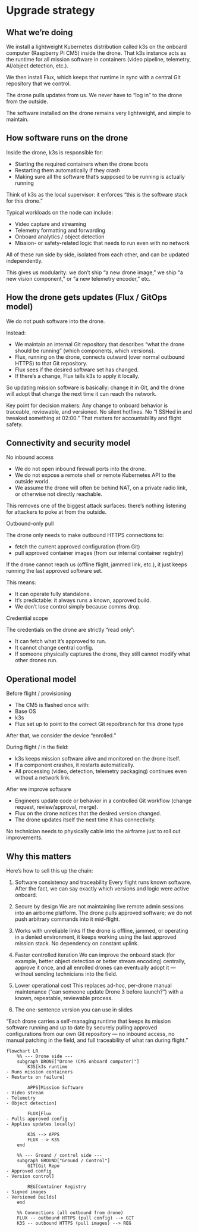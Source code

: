 # Upgrade strategy

## What we’re doing

We install a lightweight Kubernetes distribution called k3s on the onboard computer (Raspberry Pi CM5) inside the drone.
That k3s instance acts as the runtime for all mission software in containers (video pipeline, telemetry, AI/object detection, etc.).

We then install Flux, which keeps that runtime in sync with a central Git repository that we control.

The drone pulls updates from us. We never have to “log in” to the drone from the outside.

The software installed on the drone remains very lightweight, and simple to maintain.

## How software runs on the drone

Inside the drone, k3s is responsible for:

- Starting the required containers when the drone boots
- Restarting them automatically if they crash
- Making sure all the software that’s supposed to be running is actually running

Think of k3s as the local supervisor: it enforces “this is the software stack for this drone.”

Typical workloads on the node can include:

- Video capture and streaming
- Telemetry formatting and forwarding
- Onboard analytics / object detection
- Mission- or safety-related logic that needs to run even with no network

All of these run side by side, isolated from each other, and can be updated independently.

This gives us modularity: we don’t ship “a new drone image,” we ship “a new vision component,” or “a new telemetry encoder,” etc.

## How the drone gets updates (Flux / GitOps model)

We do not push software into the drone.

Instead:

- We maintain an internal Git repository that describes “what the drone should be running” (which components, which versions).
- Flux, running on the drone, connects outward (over normal outbound HTTPS) to that Git repository.
- Flux sees if the desired software set has changed.
- If there’s a change, Flux tells k3s to apply it locally.

So updating mission software is basically: change it in Git, and the drone will adopt that change the next time it can reach the network.

Key point for decision makers:
Any change to onboard behavior is traceable, reviewable, and versioned.
No silent hotfixes. No “I SSHed in and tweaked something at 02:00.” That matters for accountability and flight safety.

## Connectivity and security model

No inbound access

- We do not open inbound firewall ports into the drone.
- We do not expose a remote shell or remote Kubernetes API to the outside world.
- We assume the drone will often be behind NAT, on a private radio link, or otherwise not directly reachable.

This removes one of the biggest attack surfaces: there’s nothing listening for attackers to poke at from the outside.

Outbound-only pull

The drone only needs to make outbound HTTPS connections to:

- fetch the current approved configuration (from Git)
- pull approved container images (from our internal container registry)

If the drone cannot reach us (offline flight, jammed link, etc.), it just keeps running the last approved software set.

This means:

- It can operate fully standalone.
- It’s predictable: it always runs a known, approved build.
- We don’t lose control simply because comms drop.

Credential scope

The credentials on the drone are strictly “read only”:

- It can fetch what it’s approved to run.
- It cannot change central config.
- If someone physically captures the drone, they still cannot modify what other drones run.

## Operational model

Before flight / provisioning

- The CM5 is flashed once with:
- Base OS
- k3s
- Flux set up to point to the correct Git repo/branch for this drone type

After that, we consider the device “enrolled.”

During flight / in the field:

- k3s keeps mission software alive and monitored on the drone itself.
- If a component crashes, it restarts automatically.
- All processing (video, detection, telemetry packaging) continues even without a network link.

After we improve software
- Engineers update code or behavior in a controlled Git workflow (change request, review/approval, merge).
- Flux on the drone notices that the desired version changed.
- The drone updates itself the next time it has connectivity.

No technician needs to physically cable into the airframe just to roll out improvements.

## Why this matters

Here’s how to sell this up the chain:

1. Software consistency and traceability
Every flight runs known software. After the fact, we can say exactly which versions and logic were active onboard.

2. Secure by design
We are not maintaining live remote admin sessions into an airborne platform. The drone pulls approved software; we do not push arbitrary commands into it mid-flight.

3. Works with unreliable links
If the drone is offline, jammed, or operating in a denied environment, it keeps working using the last approved mission stack. No dependency on constant uplink.

4. Faster controlled iteration
We can improve the onboard stack (for example, better object detection or better stream encoding) centrally, approve it once, and all enrolled drones can eventually adopt it — without sending technicians into the field.

5. Lower operational cost
This replaces ad-hoc, per-drone manual maintenance (“can someone update Drone 3 before launch?”) with a known, repeatable, reviewable process.

7. The one-sentence version you can use in slides

“Each drone carries a self-managing runtime that keeps its mission software running and up to date by securely pulling approved configurations from our own Git repository — no inbound access, no manual patching in the field, and full traceability of what ran during flight.”

```mermaid
flowchart LR
    %% --- Drone side ---
    subgraph DRONE["Drone (CM5 onboard computer)"]
        K3S[k3s runtime
- Runs mission containers
- Restarts on failure]

        APPS[Mission Software
- Video stream
- Telemetry
- Object detection]

        FLUX[Flux
- Pulls approved config
- Applies updates locally]

        K3S --> APPS
        FLUX --> K3S
    end

    %% --- Ground / control side ---
    subgraph GROUND["Ground / Control"]
        GIT[Git Repo
- Approved config
- Version control]

        REG[Container Registry
- Signed images
- Versioned builds]
    end

    %% Connections (all outbound from drone)
    FLUX -- outbound HTTPS (pull config) --> GIT
    K3S -- outbound HTTPS (pull images) --> REG
```
